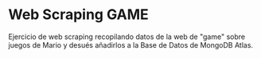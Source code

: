 # Web Scraping GAME

Ejercicio de web scraping recopilando datos de la web de "game" sobre juegos de Mario y desués añadirlos a la Base de Datos de MongoDB Atlas.